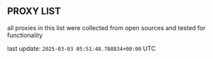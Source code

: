 ## PROXY LIST

all proxies in this list were collected from open sources and tested for functionality

last update: `2025-03-03 05:51:48.788834+00:00` UTC